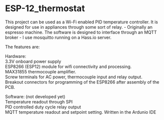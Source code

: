 # ESP-12_thermostat

This project can be used as a Wi-Fi enabled PID temperature controller. It is designed for use in appliances through some sort of relay. - Originally an espresso machine. The software is designed to interface through an MQTT broker - I use mosquitto running on a Hass.io server.

The features are:

Hardware:<br>
3.3V onboard power supply<br>
ESP8266 (ESP12) module for wifi connectivity and processing.<br>
MAX31855 thermocouple amplifier.<br>
Screw terminals for AC power, thermocouple input and relay output.<br>
Breakout connectors for programming of the ESP8266 after assembly of the PCB.

Software: (not developed yet)<br>
Temperature readout through SPI<br>
PID controlled duty cycle relay output<br>
MQTT temperature readout and setpoint setting.
Written in the Ardunio IDE
